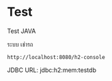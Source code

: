 # Test
Test JAVA

ระบบ เช่ารถ 
    
    http://localhost:8080/h2-console

JDBC URL: jdbc:h2:mem:testdb
